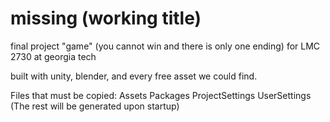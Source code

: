 # missing (working title)
final project "game" (you cannot win and there is only one ending) for LMC 2730 at georgia tech

built with unity, blender, and every free asset we could find.

Files that must be copied:
Assets
Packages
ProjectSettings
UserSettings
(The rest will be generated upon startup)
